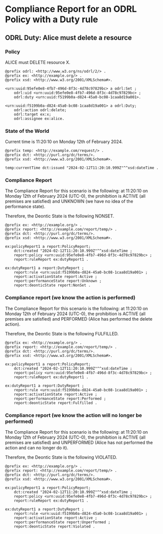# Compliance Report for an ODRL Policy with a Duty rule

## ODRL Duty: Alice must delete a resource

### Policy
ALICE must DELETE resource X.

```ttl
@prefix odrl: <http://www.w3.org/ns/odrl/2/> .
@prefix ex: <http://example.org/> .
@prefix xsd: <http://www.w3.org/2001/XMLSchema#>.

<urn:uuid:95efe0e8-4fb7-496d-8f3c-4d78c97829bc> a odrl:Set ;
    odrl:uid <urn:uuid:95efe0e8-4fb7-496d-8f3c-4d78c97829bc> ;
    odrl:duty <urn:uuid:f5199b0a-d824-45a0-bc08-1caa8d19a001>.

<urn:uuid:f5199b0a-d824-45a0-bc08-1caa8d19a001> a odrl:Duty;
    odrl:action odrl:delete;
    odrl:target ex:x;
    odrl:assignee ex:alice.
```

### State of the World
Current time is 11:20:10 on Monday 12th of February 2024.

```ttl
@prefix temp: <http://example.com/request/> .
@prefix dct: <http://purl.org/dc/terms/>.
@prefix xsd: <http://www.w3.org/2001/XMLSchema#>.

temp:currentTime dct:issued "2024-02-12T11:20:10.999Z"^^xsd:dateTime .
```

### Compliance Report

The Compliance Report for this scenario is the following: at 11:20:10 on Monday 12th of February 2024 (UTC-0), the prohibition is ACTIVE (all premises are satisfied) and UNKNOWN (we have no idea of the performance state).

Therefore, the Deontic State is the following NONSET.

```ttl
@prefix ex: <http://example.org/> .
@prefix report: <http://example.com/report/temp/> .
@prefix dct: <http://purl.org/dc/terms/>.
@prefix xsd: <http://www.w3.org/2001/XMLSchema#>.

ex:policyReport1 a report:PolicyReport;
    dct:created "2024-02-12T11:20:10.999Z"^^xsd:dateTime ; 
    report:policy <urn:uuid:95efe0e8-4fb7-496d-8f3c-4d78c97829bc> ;
    report:ruleReport ex:dutyReport1 .

ex:dutyReport1 a report:DutyReport ;
    report:rule <urn:uuid:f5199b0a-d824-45a0-bc08-1caa8d19a001> ; 
    report:activationState report:Active ;
    report:performanceState report:Unknown ;
    report:deonticState report:NonSet .
```

### Compliance report (we know the action is performed)

The Compliance Report for this scenario is the following: at 11:20:10 on Monday 12th of February 2024 (UTC-0), the prohibition is ACTIVE (all premises are satisfied) and PERFORMED (Alice has performed the delete action).

Therefore, the Deontic State is the following FULFILLED.

```ttl
@prefix ex: <http://example.org/> .
@prefix report: <http://example.com/report/temp/> .
@prefix dct: <http://purl.org/dc/terms/>.
@prefix xsd: <http://www.w3.org/2001/XMLSchema#>.

ex:policyReport1 a report:PolicyReport;
    dct:created "2024-02-12T11:20:10.999Z"^^xsd:dateTime ; 
    report:policy <urn:uuid:95efe0e8-4fb7-496d-8f3c-4d78c97829bc> ;
    report:ruleReport ex:dutyReport1 .

ex:dutyReport1 a report:DutyReport ;
    report:rule <urn:uuid:f5199b0a-d824-45a0-bc08-1caa8d19a001> ; 
    report:activationState report:Active ;
    report:performanceState report:Performed ;
    report:deonticState report:Fulfilled .
```

### Compliance report (we know the action will no longer be performed)

The Compliance Report for this scenario is the following: at 11:20:10 on Monday 12th of February 2024 (UTC-0), the prohibition is ACTIVE (all premises are satisfied) and UNPERFORMED (Alice has not performed the action and can no longer do it).

Therefore, the Deontic State is the following VIOLATED.

```ttl
@prefix ex: <http://example.org/> .
@prefix report: <http://example.com/report/temp/> .
@prefix dct: <http://purl.org/dc/terms/>.
@prefix xsd: <http://www.w3.org/2001/XMLSchema#>.

ex:policyReport1 a report:PolicyReport;
    dct:created "2024-02-12T11:20:10.999Z"^^xsd:dateTime ; 
    report:policy <urn:uuid:95efe0e8-4fb7-496d-8f3c-4d78c97829bc> ;
    report:ruleReport ex:dutyReport1 .

ex:dutyReport1 a report:DutyReport ;
    report:rule <urn:uuid:f5199b0a-d824-45a0-bc08-1caa8d19a001> ; 
    report:activationState report:Active ;
    report:performanceState report:Unperformed ;
    report:deonticState report:Violated .
```